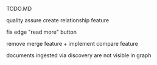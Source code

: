 TODO.MD

quality assure create relationship feature

fix edge "read more" button

remove merge feature + implement compare feature

documents ingested via discovery are not visible in graph


